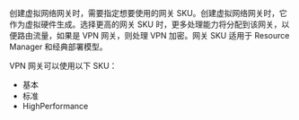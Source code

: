 创建虚拟网络网关时，需要指定想要使用的网关 SKU。创建虚拟网络网关时，它作为虚拟硬件生成。选择更高的网关 SKU 时，更多处理能力将分配到该网关，以便路由流量，如果是 VPN 网关，则处理 VPN 加密。网关 SKU 适用于 Resource Manager 和经典部署模型。

VPN 网关可以使用以下 SKU：

* 基本
* 标准
* HighPerformance

<!---HONumber=AcomDC_0921_2016-->